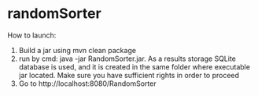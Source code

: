 # randomSorter
How to launch:

1) Build a jar using mvn clean package
2) run by cmd: java -jar RandomSorter.jar. As a results storage SQLite database is used,
	and it is created in the same folder where executable jar located. Make sure you have 
	sufficient rights in order to proceed
3) Go to http://localhost:8080/RandomSorter
